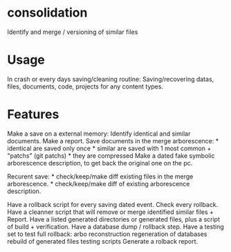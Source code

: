 # consolidation
Identify and merge / versioning of similar files

Usage
=====
In crash or every days saving/cleaning routine:
   Saving/recovering datas, files, documents, code, projects for any content types.
   
Features
========
Make a save on a external memory: 
   Identify identical and similar documents. 
   Make a report.
   Save documents in the merge arborescence:
      * identical are saved only once
      * similar are saved with 1 most common + "patchs" (git patchs)
      * they are compressed
   Make a dated fake symbolic arborescence description, to get back the original one on the pc.
   
   Recurent save: 
      * check/keep/make diff existing files in the merge arborescence. 
      * check/keep/make diff of existing arborescence description. 
   
   Have a rollback script for every saving dated event.
   Check every rollback.
   Have a cleanner script that will remove or merge identified similar files + Report.
   Have a listed generated directories or generated files, plus a script of build + verification.
   Have a database dump / rollback step.
   Have a testing set to test full rollback:
        arbo reconstruction
        regeneration of databases
        rebuild of generated files
        testing scripts
   Generate a rolback report.
